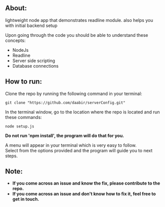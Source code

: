## About:

lightweight node app that demonstrates readline module. also helps you with initial backend setup  

Upon going through the code you should be able to understand these concepts:  

- NodeJs
- Readline
- Server side scripting
- Database connections  

## How to run:

Clone the repo by running the following command in your terminal:  

```
git clone "https://github.com/daabir/serverConfig.git"
```  

In the terminal window, go to the location where the repo is located and run these commands:  

```
node setup.js
```  
**Do not run 'npm install', the program will do that for you.**  

A menu will appear in your terminal which is very easy to follow.  
Select from the options provided and the program will guide you to next steps.  

## Note:  

- **If you come across an issue and know the fix, please contribute to the repo.**  
- **If you come across an issue and don't know how to fix it, feel free to get in touch.**  

